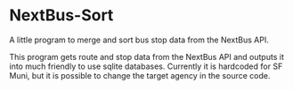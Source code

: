 # NextBus-Sort
A little program to merge and sort bus stop data from the NextBus API.

This program gets route and stop data from the NextBus API and outputs it into much friendly to use sqlite databases. Currently it is hardcoded for SF Muni, but it is possible to change the target agency in the source code.
